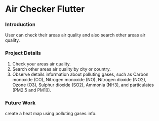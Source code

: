# Air Checker Flutter

### Introduction
User can check their areas air quality and also search other areas air quality.

### Project Details
1. Check your areas air quality.
2. Search other areas air quality by city or country.
3. Observe details information about polluting gases, such as Carbon monoxide (CO), Nitrogen monoxide (NO), Nitrogen dioxide (NO2), Ozone (O3), Sulphur dioxide (SO2), Ammonia (NH3), and particulates (PM2.5 and PM10).

### Future Work
create a heat map using polluting gases info.
